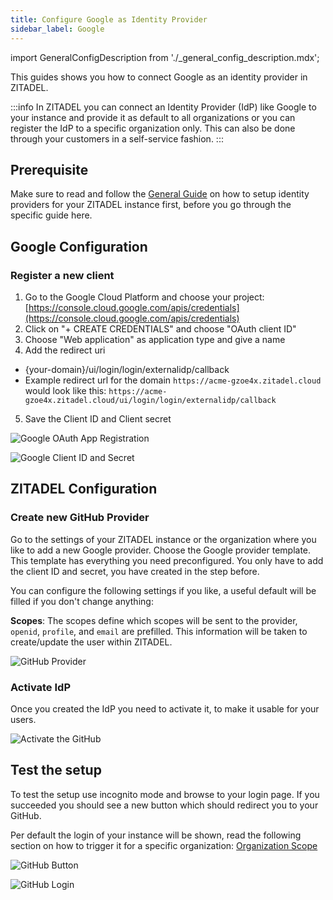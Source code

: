 ```yaml
---
title: Configure Google as Identity Provider
sidebar_label: Google
---
```


import GeneralConfigDescription from './_general_config_description.mdx';

This guides shows you how to connect Google as an identity provider in ZITADEL.

:::info
In ZITADEL you can connect an Identity Provider (IdP) like Google to your instance and provide it as default to all organizations or you can register the IdP to a specific organization only. This can also be done through your customers in a self-service fashion.
:::

## Prerequisite

Make sure to read and follow the [General Guide](./general) on how to setup identity providers for your ZITADEL instance first, before you go through the specific guide here.

## Google Configuration

### Register a new client

1. Go to the Google Cloud Platform and choose your project: [https://console.cloud.google.com/apis/credentials](https://console.cloud.google.com/apis/credentials)
2. Click on "+ CREATE CREDENTIALS" and choose "OAuth client ID"
3. Choose "Web application" as application type and give a name
4. Add the redirect uri
 - {your-domain}/ui/login/login/externalidp/callback
 - Example redirect url for the domain `https://acme-gzoe4x.zitadel.cloud` would look like this:  `https://acme-gzoe4x.zitadel.cloud/ui/login/login/externalidp/callback`
5. Save the Client ID and Client secret

![Google OAuth App Registration](/img/guides/google_oauth_app_registration.png)

![Google Client ID and Secret](/img/guides/google_client_id_secret.png)

## ZITADEL Configuration

### Create new GitHub Provider

Go to the settings of your ZITADEL instance or the organization where you like to add a new Google provider.
Choose the Google provider template. This template has everything you need preconfigured. You only have to add the client ID and secret, you have created in the step before.

You can configure the following settings if you like, a useful default will be filled if you don't change anything:

**Scopes**: The scopes define which scopes will be sent to the provider, `openid`, `profile`, and `email` are prefilled. This information will be taken to create/update the user within ZITADEL.


<GeneralConfigDescription name="GeneralConfigDescription" />


![GitHub Provider](/img/guides/zitadel_google_create_provider.png)

### Activate IdP

Once you created the IdP you need to activate it, to make it usable for your users.

![Activate the GitHub](/img/guides/zitadel_activate_google.png)

## Test the setup

To test the setup use incognito mode and browse to your login page.
If you succeeded you should see a new button which should redirect you to your GitHub.

Per default the login of your instance will be shown, read the following section on how to trigger it for a specific organization: [Organization Scope](./general#trigger-configuration-on-the-login-for-a-specific-organization)

![GitHub Button](/img/guides/zitadel_login_github.png)

![GitHub Login](/img/guides/google_login.png)
